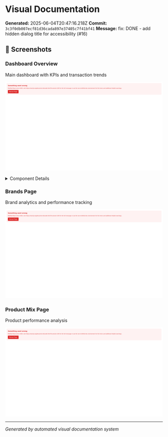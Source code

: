 # Visual Documentation

**Generated:** 2025-06-04T20:47:16.218Z
**Commit:** `3c3f0db007ecf81d36cada897e37405c7f41bf41`
**Message:** fix: DONE - add hidden dialog title for accessibility (#16)

## 📱 Screenshots

### Dashboard Overview

Main dashboard with KPIs and transaction trends

![Dashboard Overview](./dashboard-overview.png)

<details>
<summary>Component Details</summary>

#### kpi metrics

![kpi-metrics](./dashboard-overview-kpi-metrics.png)

</details>

### Brands Page

Brand analytics and performance tracking

![Brands Page](./brands-page.png)

### Product Mix Page

Product performance analysis

![Product Mix Page](./product-mix-page.png)

---

_Generated by automated visual documentation system_
